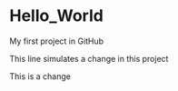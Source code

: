 # Hello_World
My first project in GitHub

This line simulates a change in this project

This is a change